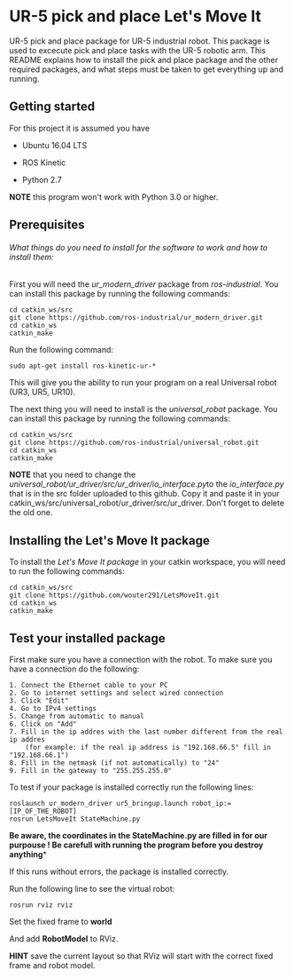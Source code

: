 # UR-5 pick and place Let's Move It

UR-5 pick and place package for UR-5 industrial robot. This package is used to excecute pick and place tasks with the UR-5 robotic arm. This README explains how to install the pick and place package and the other required packages, and what steps must be taken to get everything up and running. 


## Getting started

For this project it is assumed you have

 - Ubuntu 16.04 LTS 

 - ROS Kinetic 

 - Python 2.7
 
**NOTE** this program won't work with Python 3.0 or higher.


## Prerequisites

###### What things do you need to install for the software to work and how to install them:

First you will need the _ur_modern_driver_ package from _ros-industrial_. You can install this package by running the following commands:

```
cd catkin_ws/src
git clone https://github.com/ros-industrial/ur_modern_driver.git
cd catkin_ws
catkin_make
```

Run the following command:
```
sudo apt-get install ros-kinetic-ur-*
```
This will give you the ability to run your program on a real Universal robot (UR3, UR5, UR10).



The next thing you will need to install is the _universal_robot_ package. You can install this package by running the following commands:

```
cd catkin_ws/src
git clone https://github.com/ros-industrial/universal_robot.git
cd catkin_ws
catkin_make
```

**NOTE** that you need to change the *universal_robot/ur_driver/src/ur_driver/io_interface.py*to the *io_interface.py* that is in the src folder uploaded to this github. Copy it and paste it in your catkin_ws/src/universal_robot/ur_driver/src/ur_driver. Don't forget to delete the old one.


## Installing the Let's Move It package
To install the _Let's Move It package_ in your catkin workspace, you will need to run the following commands:

```
cd catkin_ws/src
git clone https://github.com/wouter291/LetsMoveIt.git
cd catkin_ws
catkin_make
```

## Test your installed package

First make sure you have a connection with the robot. To make sure you have a connection do the following:

```
1. Connect the Ethernet cable to your PC
2. Go to internet settings and select wired connection
3. Click "Edit"
4. Go to IPv4 settings
5. Change from automatic to manual
6. Click on "Add"
7. Fill in the ip addres with the last number different from the real ip addres 
    (for example: if the real ip address is "192.168.66.5" fill in "192.168.66.1")
8. Fill in the netmask (if not automatically) to "24"
9. Fill in the gateway to "255.255.255.0"
```


To test if your package is installed correctly run the following lines:

```
roslaunch ur_modern_driver ur5_bringup.launch robot_ip:=[IP_OF_THE_ROBOT]
rosrun LetsMoveIt StateMachine.py
```
**Be aware, the coordinates in the StateMachine.py are filled in for our purpouse ! Be carefull with running the program before you destroy anything*** 

If this runs without errors, the package is installed correctly.


Run the following line to see the virtual robot:
```
rosrun rviz rviz
```
Set the fixed frame to **world**

And add **RobotModel** to RViz.

**HINT** save the current layout so that RViz will start with the correct fixed frame and robot model.

